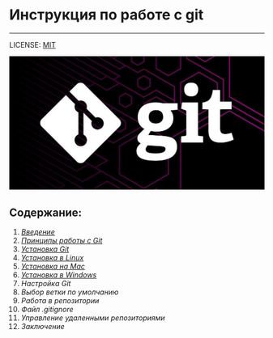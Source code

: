 # Инструкция по работе с git
-----
LICENSE: [MIT](./license.md)

![git-logo](./assets/git.jpeg)

## **Содержание:**

1. [*Введение*](/Vvedenie.md)
2. [*Принципы работы с Git*](/Principi%20raboti.md)
3. [*Установка Git*](/Ustanovka%20Git.md)
4. [*Установка в Linux*](/Ustanovka%20linux.md)
5. [*Установка на Mac*](/Ustanovka%20Mac.md)
6. [*Установка в Windows*](/Ustanovka%20Windows.md)
7. *Настройка Git*
8. *Выбор ветки по умолчанию*
9. *Работа в репозитории*
10. *Файл .gitignore*
11. *Управление удаленными репозиториями*
12. *Заключение*


